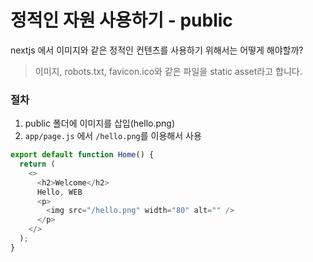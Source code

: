 # 정적인 자원 사용하기 - public

nextjs 에서 이미지와 같은 정적인 컨텐츠를 사용하기 위해서는 어떻게 해야할까?

> 이미지, robots.txt, favicon.ico와 같은 파일을 static asset라고 합니다.

### 절차

1. public 폴더에 이미지를 삽입(hello.png)
2. `app/page.js` 에서 `/hello.png`를 이용해서 사용

```js
export default function Home() {
  return (
    <>
      <h2>Welcome</h2>
      Hello, WEB
      <p>
        <img src="/hello.png" width="80" alt="" />
      </p>
    </>
  );
}
```
